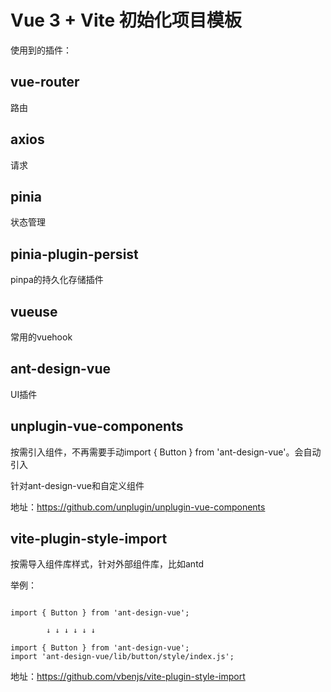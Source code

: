 # Vue 3 + Vite 初始化项目模板

使用到的插件：

## vue-router
路由

## axios
请求

## pinia
状态管理

## pinia-plugin-persist
pinpa的持久化存储插件

## vueuse
常用的vuehook

## ant-design-vue
UI插件

## unplugin-vue-components

按需引入组件，不再需要手动import { Button } from 'ant-design-vue'。会自动引入

针对ant-design-vue和自定义组件

地址：https://github.com/unplugin/unplugin-vue-components

## vite-plugin-style-import

按需导入组件库样式，针对外部组件库，比如antd

举例：

```

import { Button } from 'ant-design-vue';

        ↓ ↓ ↓ ↓ ↓ ↓

import { Button } from 'ant-design-vue';
import 'ant-design-vue/lib/button/style/index.js';
```


地址：https://github.com/vbenjs/vite-plugin-style-import
